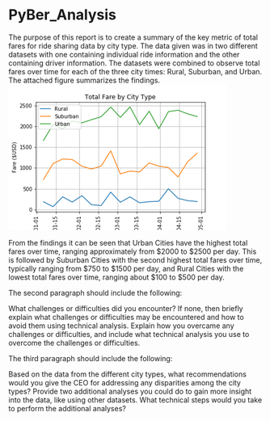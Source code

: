# PyBer_Analysis

The purpose of this report is to create a summary of the key metric of total fares for ride sharing data by city type. The data given was in two different datasets with one containing individual ride information and the other containing driver information. The datasets were combined to observe total fares over time for each of the three city times: Rural, Suburban, and Urban. The attached figure summarizes the findings.
![Total Fare by City Type](analysis/Challenge.png)


From the findings it can be seen that Urban Cities have the highest total fares over time, ranging approximately from $2000 to $2500 per day. This is followed by Suburban Cities with the second highest total fares over time, typically ranging from $750 to $1500 per day, and Rural Cities with the lowest total fares over time, ranging about $100 to $500 per day.


The second paragraph should include the following:

What challenges or difficulties did you encounter? If none, then briefly explain what challenges or difficulties may be encountered and how to avoid them using technical analysis.
Explain how you overcame any challenges or difficulties, and include what technical analysis you use to overcome the challenges or difficulties.




The third paragraph should include the following:

Based on the data from the different city types, what recommendations would you give the CEO for addressing any disparities among the city types?
Provide two additional analyses you could do to gain more insight into the data, like using other datasets.
What technical steps would you take to perform the additional analyses?
